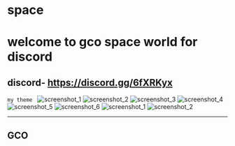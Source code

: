 # space
welcome to gco space world for discord
=======================================
discord- https://discord.gg/6fXRKyx
------------------------------------------

```my theme ```
![screenshot_1](https://user-images.githubusercontent.com/31587917/40158108-52c58310-59c0-11e8-9718-d4fe0c92d115.png)
![screenshot_2](https://user-images.githubusercontent.com/31587917/40158109-532c25f2-59c0-11e8-9feb-93a129aba56f.png)
![screenshot_3](https://user-images.githubusercontent.com/31587917/40158111-5725fc8c-59c0-11e8-9c93-2d4327552c4c.png)
![screenshot_4](https://user-images.githubusercontent.com/31587917/40158229-ed90c38c-59c0-11e8-9a06-6b10f54646ba.png)
![screenshot_5](https://user-images.githubusercontent.com/31587917/40158230-edcd8e66-59c0-11e8-9e31-cc2f20d1652a.png)
![screenshot_6](https://user-images.githubusercontent.com/31587917/40158308-5bc2cb0c-59c1-11e8-84d7-0a695e51780d.png)
![screenshot_1](https://user-images.githubusercontent.com/31587917/40158468-5374bd74-59c2-11e8-8c4b-9544f5647be9.png)
![screenshot_2](https://user-images.githubusercontent.com/31587917/40158544-b924fbca-59c2-11e8-8bd6-6f68e9f77377.png)

------------------------------
GCO
--------------------------
